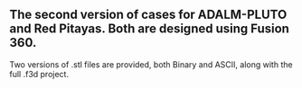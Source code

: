 ## The second version of cases for ADALM-PLUTO and Red Pitayas. Both are designed using Fusion 360.
Two versions of .stl files are provided, both Binary and ASCII, along with the full .f3d project.
